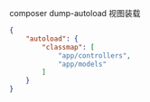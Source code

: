 composer dump-autoload
视图装载
```json
{
    "autoload": {
        "classmap": [
            "app/controllers",
            "app/models"
        ]
    }
}
````